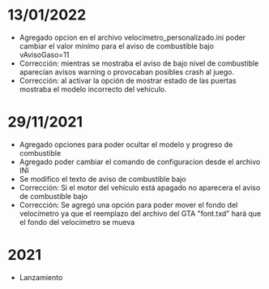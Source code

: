# 13/01/2022
* Agregado opcion en el archivo velocimetro_personalizado.ini poder cambiar el valor minímo para el aviso de combustible bajo
vAvisoGaso=11
* Corrección: mientras se mostraba el aviso de bajo nivel de combustible aparecían avisos warning o provocaban posibles crash al juego.
* Corrección: al activar la opción de mostrar estado de las puertas mostraba el modelo incorrecto del vehículo.
# 29/11/2021
* Agregado opciones para poder ocultar el modelo y progreso de combustible
* Agregado poder cambiar el comando de configuracion desde el archivo INI
* Se modifico el texto de aviso de combustible bajo
* Corrección: Si el motor del vehículo está apagado no aparecera el aviso de combustible bajo
* Corrección: Se agregó una opción para poder mover el fondo del velocímetro ya que el reemplazo del archivo del GTA "font.txd" hará que el fondo del velocimetro se mueva
# 2021
* Lanzamiento
